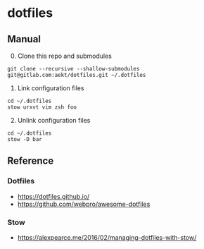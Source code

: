 # dotfiles

## Manual

0. Clone this repo and submodules
```
git clone --recursive --shallow-submodules git@gitlab.com:aekt/dotfiles.git ~/.dotfiles
```

1. Link configuration files
```
cd ~/.dotfiles
stow urxvt vim zsh foo
```

2. Unlink configuration files
```
cd ~/.dotfiles
stow -D bar
```

## Reference

### Dotfiles

* https://dotfiles.github.io/
* https://github.com/webpro/awesome-dotfiles

### Stow

* https://alexpearce.me/2016/02/managing-dotfiles-with-stow/